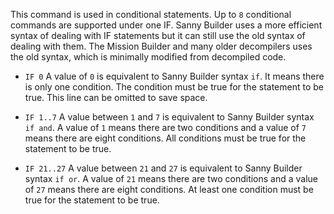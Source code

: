 This command is used in conditional statements. Up to `8` conditional commands are supported under one IF. Sanny Builder uses a more efficient syntax of dealing with IF statements but it can still use the old syntax of dealing with them. The Mission Builder and many older decompilers uses the old syntax, which is minimally modified from decompiled code.

- `IF 0`
  A value of `0` is equivalent to Sanny Builder syntax `if`. It means there is only one condition. The condition must be true for the statement to be true. This line can be omitted to save space.

- `IF 1..7`
  A value between `1` and `7` is equivalent to Sanny Builder syntax `if and`. A value of `1` means there are two conditions and a value of `7` means there are eight conditions. All conditions must be true for the statement to be true.
- `IF 21..27`
  A value between `21` and `27` is equivalent to Sanny Builder syntax `if or`. A value of `21` means there are two conditions and a value of `27` means there are eight conditions. At least one condition must be true for the statement to be true.
